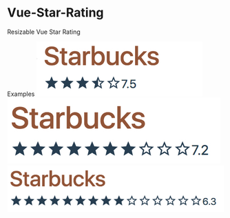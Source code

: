 # Vue-Star-Rating
Resizable Vue Star Rating

Examples
![](images/example1.jpg)
![](images/example2.jpg)
![](images/example3.jpg)
